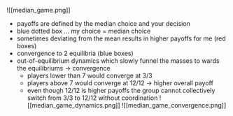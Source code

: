![[median_game.png]]

- payoffs are defined by the median choice and your decision
- blue dotted box ... my choice = median choice
- sometimes deviating from the mean results in higher payoffs for me (red boxes)
- convergence to 2 equilibria (blue boxes)
- out-of-equilibrium dynamics which slowly funnel the masses to wards the equilibriums -> convergence
	- players lower than 7 would converge at 3/3
	- players above 7 would converge at 12/12 -> higher overall payoff
	- even though 12/12 is higher payoffs the group cannot collectively switch from 3/3 to 12/12 without coordination
![[median_game_dynamics.png]]
![[median_game_convergence.png]]